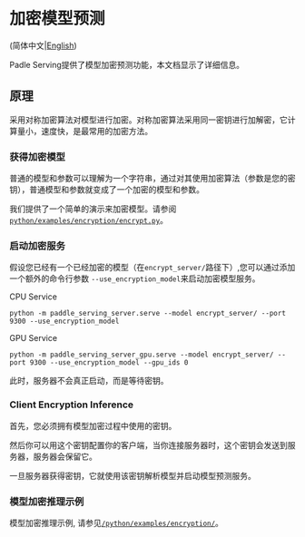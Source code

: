 # 加密模型预测

(简体中文|[English](ENCRYPTION.md))

Padle Serving提供了模型加密预测功能，本文档显示了详细信息。

## 原理

采用对称加密算法对模型进行加密。对称加密算法采用同一密钥进行加解密，它计算量小，速度快，是最常用的加密方法。

### 获得加密模型

普通的模型和参数可以理解为一个字符串，通过对其使用加密算法（参数是您的密钥），普通模型和参数就变成了一个加密的模型和参数。

我们提供了一个简单的演示来加密模型。请参阅[`python/examples/encryption/encrypt.py`](../python/examples/encryption/encrypt.py)。


### 启动加密服务

假设您已经有一个已经加密的模型（在`encrypt_server/`路径下）,您可以通过添加一个额外的命令行参数 `--use_encryption_model`来启动加密模型服务。

CPU Service
```
python -m paddle_serving_server.serve --model encrypt_server/ --port 9300 --use_encryption_model
```
GPU Service
```
python -m paddle_serving_server_gpu.serve --model encrypt_server/ --port 9300 --use_encryption_model --gpu_ids 0
```

此时，服务器不会真正启动，而是等待密钥。

### Client Encryption Inference

首先，您必须拥有模型加密过程中使用的密钥。

然后你可以用这个密钥配置你的客户端，当你连接服务器时，这个密钥会发送到服务器，服务器会保留它。

一旦服务器获得密钥，它就使用该密钥解析模型并启动模型预测服务。


### 模型加密推理示例
模型加密推理示例, 请参见[`/python/examples/encryption/`](../python/examples/encryption/)。

